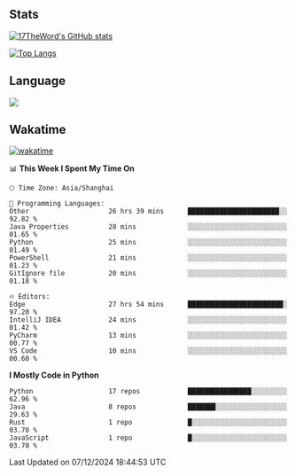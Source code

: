## Stats

[![17TheWord's GitHub stats](https://github-readme-stats.vercel.app/api?username=17TheWord&count_private=true&show_icons=true)](https://github.com/anuraghazra/github-readme-stats)

[![Top Langs](https://github-readme-stats.vercel.app/api/top-langs/?username=17TheWord&layout=compact&hide=html)](https://github.com/anuraghazra/github-readme-stats)

## Language

<img align="center" src="https://github-readme-stats-theword.vercel.app/api/wakatime?username=559772f0-9c03-4114-9e11-1b4b8b998e10&layout=compact&theme=dracula&hide_border=true">

## Wakatime

[![wakatime](https://wakatime.com/badge/user/559772f0-9c03-4114-9e11-1b4b8b998e10.svg)](https://wakatime.com/@559772f0-9c03-4114-9e11-1b4b8b998e10)

<!--START_SECTION:waka-->
📊 **This Week I Spent My Time On** 

```text
🕑︎ Time Zone: Asia/Shanghai

💬 Programming Languages: 
Other                    26 hrs 39 mins      ███████████████████████░░   92.82 % 
Java Properties          28 mins             ░░░░░░░░░░░░░░░░░░░░░░░░░   01.65 % 
Python                   25 mins             ░░░░░░░░░░░░░░░░░░░░░░░░░   01.49 % 
PowerShell               21 mins             ░░░░░░░░░░░░░░░░░░░░░░░░░   01.23 % 
GitIgnore file           20 mins             ░░░░░░░░░░░░░░░░░░░░░░░░░   01.18 % 

🔥 Editors: 
Edge                     27 hrs 54 mins      ████████████████████████░   97.20 % 
IntelliJ IDEA            24 mins             ░░░░░░░░░░░░░░░░░░░░░░░░░   01.42 % 
PyCharm                  13 mins             ░░░░░░░░░░░░░░░░░░░░░░░░░   00.77 % 
VS Code                  10 mins             ░░░░░░░░░░░░░░░░░░░░░░░░░   00.60 % 
```

**I Mostly Code in Python** 

```text
Python                   17 repos            ████████████████░░░░░░░░░   62.96 % 
Java                     8 repos             ███████░░░░░░░░░░░░░░░░░░   29.63 % 
Rust                     1 repo              █░░░░░░░░░░░░░░░░░░░░░░░░   03.70 % 
JavaScript               1 repo              █░░░░░░░░░░░░░░░░░░░░░░░░   03.70 % 
```




 Last Updated on 07/12/2024 18:44:53 UTC
<!--END_SECTION:waka-->
